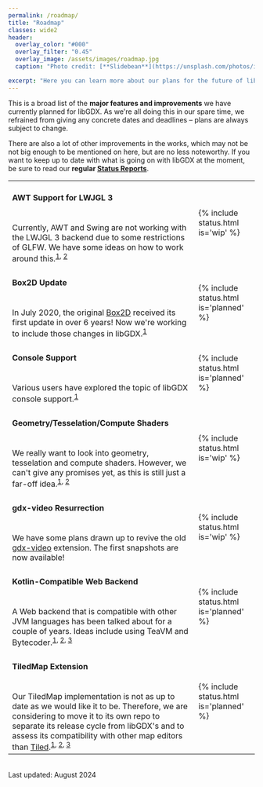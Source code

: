```yaml
---
permalink: /roadmap/
title: "Roadmap"
classes: wide2
header:
  overlay_color: "#000"
  overlay_filter: "0.45"
  overlay_image: /assets/images/roadmap.jpg
  caption: "Photo credit: [**Slidebean**](https://unsplash.com/photos/iW9oP7Ljkbg)"

excerpt: "Here you can learn more about our plans for the future of libGDX and what to expect from upcoming updates."
---
```


<!--
Available status values:

{% include status.html is='planned' %} // is planned for the future
{% include status.html is='wip' %} // work in progress
{% include status.html is='close' %} // nearly done
{% include status.html is='done' %} //in the next release
 -->

This is a broad list of the **major features and improvements** we have currently planned for libGDX. As we're all doing this in our spare time, we refrained from giving any concrete dates and deadlines – plans are always subject to change.

There are also a lot of other improvements in the works, which may not be not big enough to be mentioned on here, but are no less noteworthy. If you want to keep up to date with what is going on with libGDX at the moment, be sure to read our **regular [Status Reports](/news/devlog/)**.

<table>
  <tr>
    <td><h4>AWT Support for LWJGL 3</h4>
    <br>Currently, AWT and Swing are not working with the LWJGL 3 backend due to some restrictions of GLFW. We have some ideas on how to work around this.<sup><a href="https://github.com/libgdx/libgdx/pull/6247">1</a>, <a href="https://github.com/libgdx/libgdx/pull/6772">2</a></sup></td>
    <td>{% include status.html is='wip' %}</td>
  </tr>
  <tr>
    <td><h4>Box2D Update</h4>
    <br>In July 2020, the original <a href="https://github.com/erincatto/box2d">Box2D</a> received its first update in over 6 years! Now we're working to include those changes in libGDX.<sup><a href="https://github.com/libgdx/libgdx/issues/5948#issuecomment-727643568">1</a></sup></td>
    <td>{% include status.html is='planned' %}</td>
  </tr>
  <tr>
    <td><h4>Console Support</h4>
    <br>Various users have explored the topic of libGDX console support.<sup><a href="/wiki/articles/console-support">1</a></sup></td>
    <td>{% include status.html is='planned' %}</td>
  </tr>
  <tr>
    <td><h4>Geometry/Tesselation/Compute Shaders</h4>
    <br>We really want to look into geometry, tesselation and compute shaders. However, we can't give any promises yet, as this is still just a far-off idea.<sup><a href="https://github.com/libgdx/libgdx/pull/4963">1</a>, <a href="https://github.com/mgsx-dev/libgdx/tree/modern-shaders/compute">2</a></sup></td>
    <td>{% include status.html is='wip' %}</td>
  </tr>
  <tr>
    <td><h4>gdx-video Resurrection</h4>
    <br>We have some plans drawn up to revive the old <a href="https://github.com/libgdx/gdx-video">gdx-video</a> extension. The first snapshots are now available!</td>
    <td>{% include status.html is='wip' %}</td>
  </tr>
  <tr>
    <td><h4 id="teavm">Kotlin-Compatible Web Backend</h4>
    <br>A Web backend that is compatible with other JVM languages has been talked about for a couple of years. Ideas include using TeaVM and Bytecoder.<sup><a href="https://github.com/squins/gdx-backend-bytecoder">1</a>, <a href="https://github.com/Anuken/Arc/tree/6e9fd338866c05cd42ec20f26ec7fa7c3a25d6d5/backends/backend-teavm">2</a>, <a href="https://github.com/xpenatan/gdx-html5-tools">3</a></sup></td>
    <td>{% include status.html is='planned' %}</td>
  </tr>
  <tr>
    <td><h4>TiledMap Extension</h4>
    <br>Our TiledMap implementation is not as up to date as we would like it to be. Therefore, we are considering to move it to its own repo to separate its release cycle from libGDX's and to assess its compatibility with other map editors than <a href="https://www.mapeditor.org">Tiled</a>.<sup><a href="https://github.com/libgdx/libgdx/issues?q=is%3Aissue+is%3Aopen+label%3Atilemap+">1</a>, <a href="https://github.com/libgdx/libgdx/pulls?q=is%3Apr+is%3Aopen+label%3Atilemap">2</a>, <a href="https://github.com/lyze237/gdx-TiledMap">3</a></sup></td>
    <td>{% include status.html is='planned' %}</td>
  </tr>
</table>

<br/>
Last updated: August 2024
